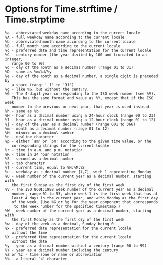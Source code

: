 # Options for Time.strftime / Time.strptime

    %a - abbreviated weekday name according to the current locale
    %A - full weekday name according to the current locale
    %b - abbreviated month name according to the current locale
    %B - full month name according to the current locale
    %c - preferred date and time representation for the current locale
    %C - century number (the year divided by 100 and truncated to an integer,
       range 00 to 99)
    %d - day of the month as a decimal number (range 01 to 31)
    %D - same as %m/%d/%y
    %e - day of the month as a decimal number, a single digit is preceded by
       a space (range ' 1' to '31')
    %g - like %G, but without the century.
    %G - The 4-digit year corresponding to the ISO week number (see %V).
       This has the same format and value as %Y, except that if the ISO week
       number to the previous or next year, that year is used instead.
    %h - same as %b
    %H - hour as a decimal number using a 24-hour clock (range 00 to 23)
    %I - hour as a decimal number using a 12-hour clock (range 01 to 12)
    %j - day of the year as a decimal number (range 001 to 366)
    %m - month as a decimal number (range 01 to 12)
    %M - minute as a decimal number
    %n - newline character
    %p - either `am' or `pm' according to the given time value, or the
       corresponding strings for the current locale
    %r - time in a.m. and p.m. notation
    %R - time in 24 hour notation
    %S - second as a decimal number
    %t - tab character
    %T - current time, equal to %H:%M:%S
    %u - weekday as a decimal number [1,7], with 1 representing Monday
    %U - week number of the current year as a decimal number, starting with
       the first Sunday as the first day of the first week
    %V - The ISO 8601:1988 week number of the current year as a decimal
       number, range 01 to 53, where week 1 is the first week that has at
       least 4 days in the current year, and with Monday as the first day
       of the week. (Use %G or %g for the year component that corresponds
        to the week number for the specified timestamp.)
    %W - week number of the current year as a decimal number, starting with
       the first Monday as the first day of the first week
    %w - day of the week as a decimal, Sunday being 0
    %x - preferred date representation for the current locale
       without the time
    %X - preferred time representation for the current locale
       without the date
    %y - year as a decimal number without a century (range 00 to 99)
    %Y - year as a decimal number including the century
    %Z or %z - time zone or name or abbreviation
    %% - a literal `%' character
    